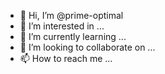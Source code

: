 - 👋 Hi, I’m @prime-optimal
- 👀 I’m interested in ...
- 🌱 I’m currently learning ...
- 💞️ I’m looking to collaborate on ...
- 📫 How to reach me ...

<!---
prime-optimal/prime-optimal is a ✨ special ✨ repository because its `README.md` (this file) appears on your GitHub profile.
You can click the Preview link to take a look at your changes.
--->
